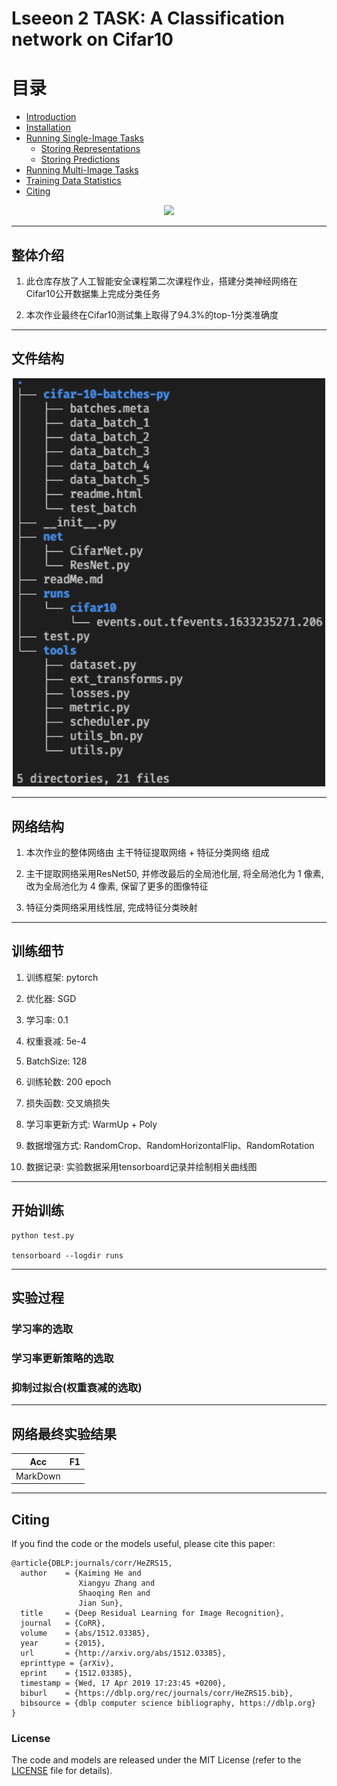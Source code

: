 
# Lseeon 2 TASK: A Classification network on Cifar10

目录
=================

   * [Introduction](#introduction)
   * [Installation](#installation)
   * [Running Single-Image Tasks](#running-single-image-tasks)
        * [Storing Representations](#storing-representations)
        * [Storing Predictions](#storing-predictions)
   * [Running Multi-Image Tasks](#running-multi-image-tasks)
   * [Training Data Statistics](#training-data-statistics)
   * [Citing](#citing)


<div align="center">
  <img src="assets/web_assets/task_dict_v.jpg" />
</div>

---

## **整体介绍**
1. 此仓库存放了人工智能安全课程第二次课程作业，搭建分类神经网络在Cifar10公开数据集上完成分类任务

2. 本次作业最终在Cifar10测试集上取得了94.3%的top-1分类准确度

---

## **文件结构**
<div align="center">
  <img src="./Cifar10_struct.png" width='500px' width='1000px' />
</div>

---
## **网络结构**

1. 本次作业的整体网络由 主干特征提取网络 + 特征分类网络 组成

2. 主干提取网络采用ResNet50, 并修改最后的全局池化层, 将全局池化为 1 像素, 改为全局池化为 4 像素, 保留了更多的图像特征

3. 特征分类网络采用线性层, 完成特征分类映射

---
## **训练细节**
1. 训练框架: pytorch

1. 优化器: SGD

2. 学习率: 0.1

3. 权重衰减: 5e-4

4. BatchSize: 128

5. 训练轮数: 200 epoch

6. 损失函数: 交叉熵损失

6. 学习率更新方式: WarmUp + Poly

7. 数据增强方式: RandomCrop、RandomHorizontalFlip、RandomRotation 

8. 数据记录: 实验数据采用tensorboard记录并绘制相关曲线图

---
## **开始训练**
```
python test.py

tensorboard --logdir runs
```

---
## **实验过程**


### 学习率的选取

### 学习率更新策略的选取

### 抑制过拟合(权重衰减的选取)

---
## **网络最终实验结果**

|Acc                                    |F1                                |
|:------------------------------------:|------------------------------------|
|MarkDown                              |[](https://github.com/younghz/Markdown "Markdown")|


---
## Citing

If you find the code or the models useful, please cite this paper:
```
@article{DBLP:journals/corr/HeZRS15,
  author    = {Kaiming He and
               Xiangyu Zhang and
               Shaoqing Ren and
               Jian Sun},
  title     = {Deep Residual Learning for Image Recognition},
  journal   = {CoRR},
  volume    = {abs/1512.03385},
  year      = {2015},
  url       = {http://arxiv.org/abs/1512.03385},
  eprinttype = {arXiv},
  eprint    = {1512.03385},
  timestamp = {Wed, 17 Apr 2019 17:23:45 +0200},
  biburl    = {https://dblp.org/rec/journals/corr/HeZRS15.bib},
  bibsource = {dblp computer science bibliography, https://dblp.org}
}
```


### License

The code and models are released under the MIT License (refer to the [LICENSE](https://github.com/StanfordVL/taskonomy/blob/master/LICENSE) file for details).
 
